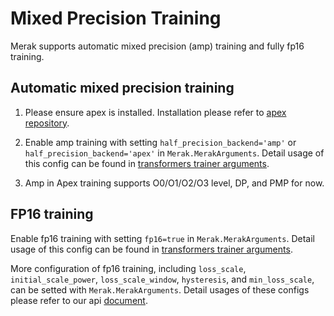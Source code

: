 # Mixed Precision Training

Merak supports automatic mixed precision (amp) training and fully fp16 training. 

## Automatic mixed precision training

1. Please ensure apex is installed. Installation please refer to [apex repository](https://github.com/NVIDIA/apex).

2. Enable amp training with setting `half_precision_backend='amp'` or `half_precision_backend='apex'` in `Merak.MerakArguments`. Detail usage of this config can be found in [transformers trainer arguments](https://huggingface.co/docs/transformers/v4.15.0/en/main_classes/trainer#transformers.TrainingArguments). 

3. Amp in Apex training supports O0/O1/O2/O3 level, DP, and PMP for now.


## FP16 training


Enable fp16 training with setting `fp16=true` in `Merak.MerakArguments`. Detail usage of this config can be found in [transformers trainer arguments](https://huggingface.co/docs/transformers/v4.15.0/en/main_classes/trainer#transformers.TrainingArguments). 

More configuration of fp16 training, including `loss_scale`, `initial_scale_power`, `loss_scale_window`, `hysteresis`, and `min_loss_scale`, can be setted with `Merak.MerakArguments`. Detail usages of these configs please refer to our api [document](https://github.com/HPDL-Group/Merak/blob/main/docs/api_doc.md).